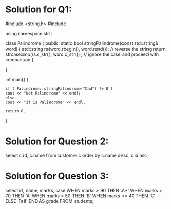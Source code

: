 Solution for Q1:
===============
#include <string.h>
#include<iostream>

using namespace std;

class Palindrome
{
public:
static bool stringPalindrome(const std::string& word)
{
  std::string rs(word.rbegin(), word.rend());  // reverse the string 
  return strcasecmp(rs.c_str(), word.c_str()) ; // ignore the case and proceed with comparison
 }
 
};

int main() {
    
    if ( Palindrome::stringPalindrome("Dad") != 0 )
    cout << "Not Palindrome" << endl;
    else
    cout << "it is Palindrome" << endl;
        
    return 0;
}

Solution for Question 2:
=======================
select
  c.id,
  c.name
from
  customer c
order by
  c.name desc, 
  c.id asc;

Solution for Question 3:
=======================
select
  id,
  name,
  marks,
  case
    WHEN marks > 90 
     THEN 'A+'
    WHEN marks > 70
     THEN 'A'
    WHEN marks > 50
     THEN 'B'
    WHEN marks >= 40
     THEN 'C' ELSE 'Fail'
  END AS grade
FROM
  students;
